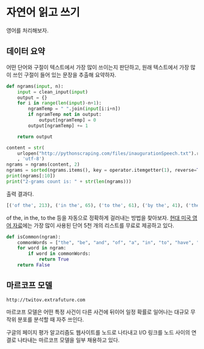# 자연어 읽고 쓰기

영어를 처리해보자.

## 데이터 요약

어떤 단어와 구절이 텍스트에서 가장 많이 쓰이는지 판단하고, 원래 텍스트에서 가장 많이 쓰인 구절이 들어 있는 문장을 추출해 요약하자.

```py
def ngrams(input, n):
    input = clean_input(input)
    output = {}
    for i in range(len(input)-n+1):
        ngramTemp = " ".join(input[i:i+n])
        if ngramTemp not in output:
            output[ngramTemp] = 0
        output[ngramTemp] += 1

    return output

content = str(
    urlopen("http://pythonscraping.com/files/inaugurationSpeech.txt").read()
    , 'utf-8')
ngrams = ngrams(content, 2)
ngrams = sorted(ngrams.items(), key = operator.itemgetter(1), reverse=True)
print(ngrams[:10])
print("2-grams count is: " + str(len(ngrams)))
```

출력 결과다.

```py
[('of the', 213), ('in the', 65), ('to the', 61), ('by the', 41), ('the constitution', 34), ('of our', 29), ('to be', 26), ('the people', 24), ('from the', 24), ('that the', 23)]
```

of the, in the, to the 등을 자동으로 정확하게 걸러내는 방법을 찾아보자.
[현대 미국 영어 자료](http://corpus.byu.edu/coca)에는 가장 많이 사용된 단어 5천 개의 리스트를 무료로 제공하고 있다.

```py
def isCommon(ngram):
    commonWords = ["the", "be", "and", "of", "a", "in", "to", "have", "it", "i", "that", "for", "you", "he", "with", "on", "do", "say", "this", "they", "is", "an", "at", "but","we", "his", "from", "that", "not", "by", "she", "or", "as", "what", "go", "their","can", "who", "get", "if", "would", "her", "all", "my", "make", "about", "know", "will","as", "up", "one", "time", "has", "been", "there", "year", "so", "think", "when", "which", "them", "some", "me", "people", "take", "out", "into", "just", "see", "him", "your", "come", "could", "now", "than", "like", "other", "how", "then", "its", "our", "two", "more", "these", "want", "way", "look", "first", "also", "new", "because", "day", "more", "use", "no", "man", "find", "here", "thing", "give", "many", "well"]
    for word in ngram:
        if word in commonWords:
            return True
    return False
```

## 마르코프 모델

`http://twitov.extrafuture.com`

마르코프 모델은 어떤 특정 사건이 다른 사건에 뒤이어 일정 확률로 일어나는 대규모 무작위 분포를 분석할 때 자주 쓰인다.

구글의 페이지 평가 알고리즘도 웹사이트를 노드로 나타내고 I/O 링크를 노드 사이의 연결로 나타내는 마르코프 모델을 일부 채용하고 있다.

